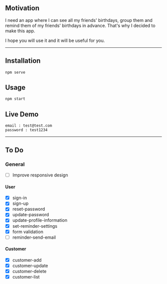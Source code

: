 ## Motivation

I need an app where I can see all my friends' birthdays, group them and remind them of my friends' birthdays in advance. That's why I decided to make this app.

I hope you will use it and it will be useful for you.

---

## Installation

```
npm serve
```

## Usage

```
npm start
```

## Live Demo

```
email : test@test.com
password : test1234
```

---

## To Do

### General

- [ ] Improve responsive design

#### User

- [x] sign-in
- [x] sign-up
- [x] reset-password
- [x] update-password
- [x] update-profile-information
- [x] set-reminder-settings
- [x] form validation
- [ ] reminder-send-email

#### Customer

- [x] customer-add
- [x] customer-update
- [x] customer-delete
- [x] customer-list
